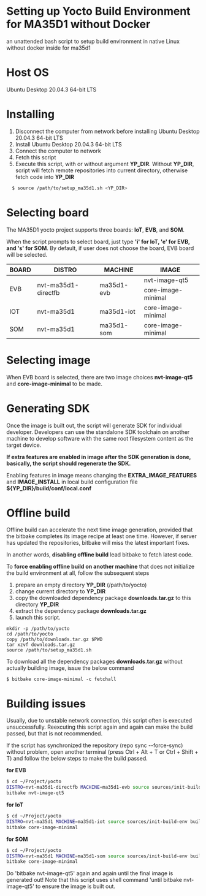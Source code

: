 # Setting up Yocto Build Environment for MA35D1 without Docker
 an unattended bash script to setup build  environment in native Linux without docker inside for ma35d1

# Host OS
Ubuntu Desktop 20.04.3 64-bit LTS

# Installing
1. Disconnect the computer from network before installing Ubuntu Desktop 20.04.3 64-bit LTS
2. Install Ubuntu Desktop 20.04.3 64-bit LTS
3. Connect the computer to network
4. Fetch this script
5. Execute this script, with or without argument **YP_DIR**. Without **YP_DIR**, script will fetch remote repositories into current directory, otherwise fetch code into **YP_DIR**

```bash
  $ source /path/to/setup_ma35d1.sh <YP_DIR>
```

# Selecting board
The MA35D1 yocto project supports three boards: **IoT**, **EVB**, and **SOM**.

When the script prompts to select board, just type **'i' for IoT, 'e' for EVB, and 's' for SOM**. By default, if user does not choose the board, EVB board will be selected. 

<table>
  <thead>
    <tr>
      <th>BOARD</th>
      <th>DISTRO</th>
      <th>MACHINE</th>
      <th>IMAGE</th>
    </tr>
  </thead>
  <tbody>
    <tr>
      <td rowspan="2">EVB</td>
      <td rowspan="2">nvt-ma35d1-directfb</td>
      <td rowspan="2">ma35d1-evb</td>
      <td>nvt-image-qt5</td>
    </tr>
    <tr><td>core-image-minimal</td></tr>
   
   <tr>
      <td>IOT</td>
      <td>nvt-ma35d1</td>
      <td>ma35d1-iot</td>
      <td>core-image-minimal</td>
    </tr>
   
   <tr>
      <td>SOM</td>
      <td>nvt-ma35d1</td>
      <td>ma35d1-som</td>
      <td>core-image-minimal</td>
    </tr>
  
  </tbody>
</table>

# Selecting image
When EVB board is selected, there are two image choices **nvt-image-qt5** and **core-image-minimal** to be made.

# Generating SDK
Once the image is built out, the script will generate SDK for individual developer. Developers can use the standalone SDK toolchain on another machine to develop software with the same root filesystem content as the target device. 

**If extra features are enabled in image after the SDK generation is done, basically, the script should regenerate the SDK.**

Enabling features in image means changing the **EXTRA_IMAGE_FEATURES** and **IMAGE_INSTALL** in local build configuration file **${YP_DIR}/build/conf/local.conf**

# Offline build
Offline build can accelerate the next time image generation, provided that the bitbake completes its image recipe at least one time. However, if server has updated the repositories, bitbake will miss the latest important fixes. 

In another words, **disabling offline build** lead bitbake to fetch latest code.

To **force enabling offline build on another machine** that does not initialize the build environment at all, follow the subsequent steps 
1. prepare an empty directory **YP_DIR** (/path/to/yocto)
2. change current directory to **YP_DIR**
3. copy the downloaded dependency package **downloads.tar.gz** to this directory **YP_DIR**
4. extract the dependency package **downloads.tar.gz**
5. launch this script.

```
mkdir -p /path/to/yocto
cd /path/to/yocto
copy /path/to/downloads.tar.gz $PWD
tar xzvf downloads.tar.gz
source /path/to/setup_ma35d1.sh
```

To download all the dependency packages **downloads.tar.gz** without actually building image, issue the below command

```
$ bitbake core-image-minimal -c fetchall
```

# Building issues
Usually, due to unstable network connection, this script often is executed unsuccessfully. Reexcuting this script again and again can make the build passed, but that is not recommended.

If the script has synchronized the repository (repo sync --force-sync) without problem, open another terminal (press Ctrl + Alt + T or Ctrl + Shift + T) and follow the below steps to make the build passed.

**for EVB**
```bash
$ cd ~/Project/yocto
DISTRO=nvt-ma35d1-directfb MACHINE=ma35d1-evb source sources/init-build-env build
bitbake nvt-image-qt5
```

**for IoT**
```bash
$ cd ~/Project/yocto
DISTRO=nvt-ma35d1 MACHINE=ma35d1-iot source sources/init-build-env build
bitbake core-image-minimal
```

**for SOM**
```bash
$ cd ~/Project/yocto
DISTRO=nvt-ma35d1 MACHINE=ma35d1-som source sources/init-build-env build
bitbake core-image-minimal
```

Do 'bitbake nvt-image-qt5' again and again until the final image is generated out! Note that this script uses shell command 'until bitbake nvt-image-qt5' to ensure the image is built out.

